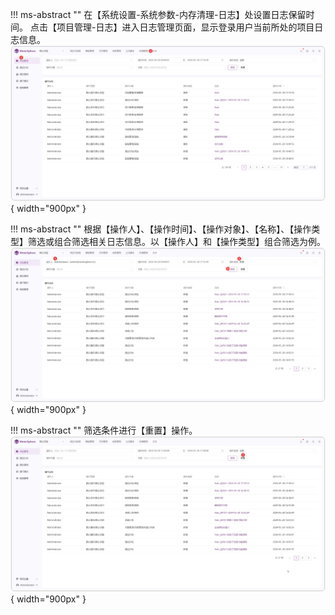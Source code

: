 

!!! ms-abstract ""
    在【系统设置-系统参数-内存清理-日志】处设置日志保留时间。
    点击【项目管理-日志】进入日志管理页面，显示登录用户当前所处的项目日志信息。
![!操作日志页面](../../img/project_management/log/操作日志页面.png){ width="900px" }

!!! ms-abstract ""
    根据【操作人】、【操作时间】、【操作对象】、【名称】、【操作类型】筛选或组合筛选相关日志信息。以【操作人】和【操作类型】组合筛选为例。
![!查询功能](../../img/project_management/log/查询功能.png){ width="900px" }

!!! ms-abstract ""
    筛选条件进行【重置】操作。
![!重置操作](../../img/project_management/log/重置操作.png){ width="900px" }